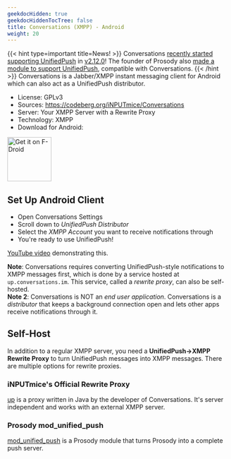 ```yaml
---
geekdocHidden: true
geekdocHiddenTocTree: false
title: Conversations (XMPP) - Android
weight: 20
---
```

{{< hint type=important title=News! >}}
Conversations [recently started supporting UnifiedPush](https://gultsch.social/@daniel/109630522775489629) in [v2.12.0](https://codeberg.org/iNPUTmice/Conversations/src/branch/master/CHANGELOG.md)!
The founder of Prosody also [made a module to support UnifiedPush](https://floss.social/@mattj/109666686416465083), compatible with Conversations.
{{< /hint >}}
Conversations is a Jabber/XMPP instant messaging client for Android which can also act as a UnifiedPush distributor.

* License: GPLv3
* Sources: <https://codeberg.org/iNPUTmice/Conversations>
* Server: Your XMPP Server with a Rewrite Proxy
* Technology: XMPP
* Download for Android:

[<img alt="Get it on F-Droid" src="/img/f-droid-badge.png" height=100>](https://f-droid.org/en/packages/eu.siacs.conversations/)

## Set Up Android Client
* Open Conversations Settings
* Scroll down to *UnifiedPush Distributor*
* Select the *XMPP Account* you want to receive notifications through
* You're ready to use UnifiedPush!

[YouTube video](https://www.youtube.com/watch?v=wKTk6XGMp3I) demonstrating this.

**Note**: Conversations requires converting UnifiedPush-style notifications to XMPP messages first, which is done by a service hosted at `up.conversations.im`. This service, called a *rewrite proxy*, can also be self-hosted.  
**Note 2**: Conversations is NOT an *end user application*. Conversations is a *distributor* that keeps a background connection open and lets other apps receive notifications through it.


## Self-Host

In addition to a regular XMPP server, you need a **UnifiedPush->XMPP Rewrite Proxy** to turn UnifiedPush messages into XMPP messages.
There are multiple options for rewrite proxies.

### iNPUTmice's Official Rewrite Proxy

[up](https://codeberg.org/iNPUTmice/up) is a proxy written in Java by the developer of Conversations. It's server independent and works with an external XMPP server.

### Prosody mod_unified_push

[mod_unified_push](https://modules.prosody.im/mod_unified_push) is a Prosody module that turns Prosody into a complete push server.
